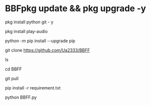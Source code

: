 # BBFpkg update && pkg upgrade -y

pkg install python git - y

pkg install play-audio

python -m pip install --upgrade pip



git clone https://github.com/Ua2333/BBFF

ls

cd BBFF

git pull

pip install -r requirement.txt

python BBFF.py
